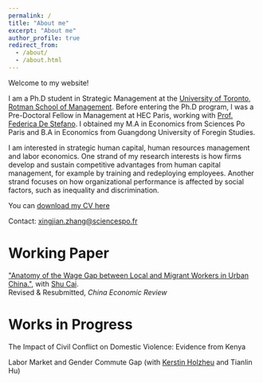```yaml
---
permalink: /
title: "About me"
excerpt: "About me"
author_profile: true
redirect_from: 
  - /about/
  - /about.html
---
```


Welcome to my website!

I am a Ph.D student in Strategic Management at the [University of Toronto, Rotman School of Management](https://www.rotman.utoronto.ca/Degrees/PhD/Academics/MajorAreasofStudy/StrategicManagement). Before entering the Ph.D program, I was a Pre-Doctoral Fellow in Management at HEC Paris, working with [Prof. Federica De Stefano](https://www.hec.edu/en/faculty-research/faculty-directory/faculty-member/destefano-federica). I obtained my M.A in Economics from Sciences Po Paris and B.A in Economics from Guangdong University of Foregin Studies. 

I am interested in strategic human capital, human resources management and labor economics. One strand of my research interests is how firms develop and sustain competitive advantages from human capital management, for example by training and redeploying employees. Another strand focuses on how organizational performance is affected by social factors, such as inequality and discrimination.

You can [download my CV here](http://zhang-xingjian.github.io/files/CV_XingjianZhang.pdf)

Contact: <xingjian.zhang@sciencespo.fr>

# Working Paper
["Anatomy of the Wage Gap between Local and Migrant Workers in Urban China."](https://papers.ssrn.com/sol3/papers.cfm?abstract_id=3933758), with [Shu Cai](http://www.caishu.org/).  
Revised & Resubmitted, _China Economic Review_
# Works in Progress
The Impact of Civil Conflict on Domestic Violence: Evidence from Kenya

Labor Market and Gender Commute Gap (with [Kerstin Holzheu](https://www.sciencespo.fr/department-economics/researcher/kerstin-holzheu.html) and Tianlin Hu)

